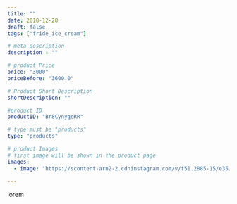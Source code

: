 ```yaml
---
title: ""
date: 2018-12-28
draft: false
tags: ["fride_ice_cream"]

# meta description
description : ""

# product Price
price: "3000"
priceBefore: "3600.0"

# Product Short Description
shortDescription: ""

#product ID
productID: "Br8CynygeRR"

# type must be "products"
type: "products"

# product Images
# first image will be shown in the product page
images:
  - image: "https://scontent-arn2-2.cdninstagram.com/v/t51.2885-15/e35/47691587_2270589276286121_6921257492480530222_n.jpg?se=7&tp=1&_nc_ht=scontent-arn2-2.cdninstagram.com&_nc_cat=105&_nc_ohc=RbHNC3FMWOYAX_ZCAba&ccb=7-4&oh=667857246510f9a8359c078f5d2e57a5&oe=60814290&ig_cache_key=MTk0NDQ0MTQxMzkwNzM3NTE4NQ%3D%3D.2-ccb7-4"

---
```

lorem
